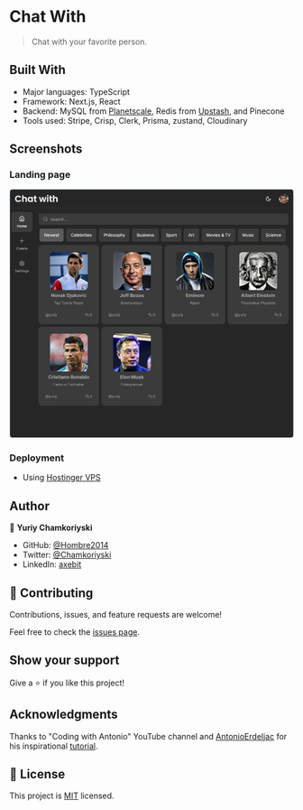 # Chat With

> Chat with your favorite person.

## Built With

- Major languages: TypeScript
- Framework: Next.js, React
- Backend: MySQL from [Planetscale](https://app.planetscale.com/), Redis from [Upstash](https://upstash.com/), and Pinecone
- Tools used: Stripe, Crisp, Clerk, Prisma, zustand, Cloudinary

## Screenshots

### Landing page

![Home](/public/ChatWith_Home.JPG)

<!-- ### Dashboard page

![Dashboard](/public/Dashboard.JPG)

### Conversation page

![Conversation](/public/Conversation.JPG)

### Pricing

![Pricing](/public/Pricing.JPG) -->

<!-- ## Live Link -->

<!-- - [ChatWith](https://my-tools.ai/chat-with) -->

### Deployment

- Using [Hostinger VPS](https://hostinger.com)

## Author

👤 **Yuriy Chamkoriyski**

- GitHub: [@Hombre2014](https://github.com/Hombre2014)
- Twitter: [@Chamkoriyski](https://twitter.com/Chamkoriyski)
- LinkedIn: [axebit](https://linkedin.com/in/axebit)

## 🤝 Contributing

Contributions, issues, and feature requests are welcome!

Feel free to check the [issues page](https://github.com/Hombre/ai-companion/issues).

## Show your support

Give a ⭐️ if you like this project!

## Acknowledgments

Thanks to "Coding with Antonio" YouTube channel and [AntonioErdeljac](https://github.com/AntonioErdeljac) for his inspirational [tutorial](https://www.youtube.com/watch?v=PjYWpd7xkaM&t=368s&ab_channel=CodeWithAntonio).

## 📝 License

This project is [MIT](./license.md) licensed.

